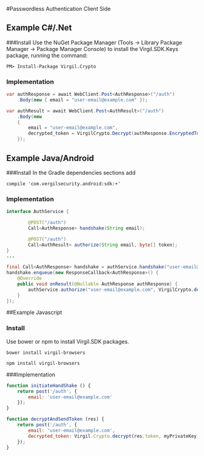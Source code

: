 #Passwordless Authentication Client Side

## Example C#/.Net

###Install
Use the NuGet Package Manager (Tools -> Library Package Manager -> Package Manager Console) to install the Virgil.SDK.Keys package, running the command:
```
PM> Install-Package Virgil.Crypto
```

### Implementation

```csharp
var authResponse = await WebClient.Post<AuthResponse>("/auth")
    .Body(new { email = "user-email@example.com" });

var authResult = await WebClient.Post<AuthResult>("/auth")
    .Body(new
    {
        email = "user-email@example.com",
        decrypted_token = VirgilCrypto.Decrypt(authResponse.EncryptedToken, myPrivateKey)
    });
```

## Example Java/Android

###Install
In the Gradle dependencies sections add

```
compile 'com.vergilsecurity.android:sdk:+'
```

### Implementation
```java	
interface AuthService {

        @POST("/auth")
        Call<AuthResponse> handshake(String email);

        @POST("/auth")
        Call<AuthResult> authorize(String email, byte[] token);
}
...

final Call<AuthResponse> handshake = authService.handshake("user-email@example.com");
handshake.enqueue(new ResponseCallback<AuthResponse>() {
    @Override
    public void onResult(@Nullable AuthResponse authResponse) {
        authService.authorize("user-email@example.com", VirgilCrypto.decrypt(authResponse.encryptedToken, _myPrivateKey));
    }
});
```

##Example Javascript

### Install
Use bower or npm to install Virgil.SDK packages.
```
bower install virgil-browsers
```
```
npm install virgil-browsers
```
###Implementation

```javascript
function initiateHandShake () {
	return post('/auth', {
		email: 'user-email@example.com'
	});
}

function decryptAndSendToken (res) {
	return post('/auth', {
		email: 'user-email@example.com',
		decrypted_token: Virgil.Crypto.decrypt(res.token, myPrivateKey)
	});
}
```
